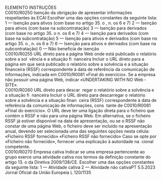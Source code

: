  
ELEMENTO  INSTRUÇÕES  
C0010/R0250  Isenção da obrigação de 
apresentar informações 
respeitantes às ECAI  Escolher uma das opções constantes da seguinte lista: 
1 — Isenção para ativos (com base no artigo 35.  o , n.  os 6 e 7) 
2 — Isenção para ativos (com base na subcontratação) 
3 — Isenção para derivados (com base no artigo 35.  o n.  os 6 e 7) 
4 — Isenção para derivados (com base na subcontratação) 
5 — Isenção para ativos e derivados (com base no artigo 35.  o , n.  os 6 e 7) 
6 — Isenção para ativos e derivados (com base na subcontratação) 
0 — Não beneficia de isenção  
C0010/R0255  URL direto para a página 
Web onde está publicado 
o relatório sobre a sol ­
vência e a situação fi ­
nanceira  Incluir o URL direto para a página em que será publicado o relatório sobre a solvência e 
a situação financeira (RSSF) correspondente à data de referência da comunicação de 
informações, indicada em C0010/R0081 «Final do exercício». 
Se a empresa não possuir uma página Web, indicar «UNDERTAKING WITH NO Web ­
SITE».  
C0010/R0260  URL direto para descar ­
regar o relatório sobre a 
solvência e a situação fi ­
nanceira  Incluir o URL direto para descarregar o relatório sobre a solvência e a situação finan ­
ceira (RSSF) correspondente à data de referência da comunicação de informações, cons ­
tante de C0010/R0081 «Final do exercício». 
O URL deve ter uma ligação direta para o ficheiro que contém o RSSF e não para uma 
página Web. 
Em alternativa, se o ficheiro RSSF já estiver disponível na data de apresentação, ou se o 
RSSF não constar de uma página Web, o ficheiro deve ser incluído na apresentação 
anual, devendo ser selecionada uma das seguintes opções nesta célula: 
«Ficheiro RSSF fornecido» 
«Ficheiro RSSF não fornecido» 
Caso se opte por «Ficheiro não fornecido», fornecer uma explicação à autoridade na ­
cional competente.  
C0010/R0270  Empresa cativa  Indicar se uma empresa pertencente ao grupo exerce uma atividade cativa nos termos 
da definição constante do artigo 13.  o da Diretiva 2009/138/CE. 
Escolher uma das opções constantes da seguinte lista: 
1 — Atividade cativa 
2 — Atividade não cativaPT  5.5.2023 Jornal Oficial da União Europeia L 120/1135